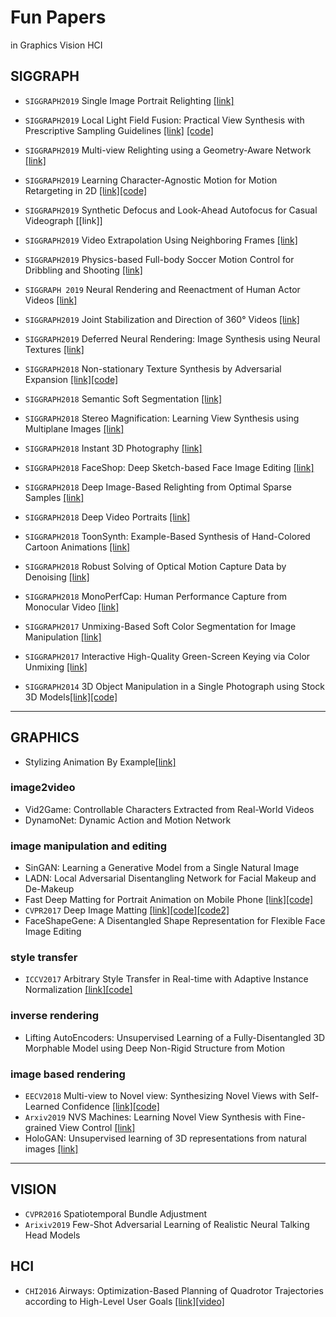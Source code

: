 # Fun Papers
in Graphics Vision HCI

## SIGGRAPH 
* `SIGGRAPH2019` Single Image Portrait Relighting [[link]](https://arxiv.org/pdf/1905.00824.pdf)
* `SIGGRAPH2019` Local Light Field Fusion: Practical View Synthesis 
with Prescriptive Sampling Guidelines [[link]](http://people.eecs.berkeley.edu/~bmild/llff/) [[code]](https://github.com/Fyusion/LLFF)
* `SIGGRAPH2019` Multi-view Relighting using a Geometry-Aware Network [[link]](https://repo-sam.inria.fr/fungraph/deep-relighting/)
* `SIGGRAPH2019` Learning Character-Agnostic Motion for Motion Retargeting in 2D [[link]](https://motionretargeting2d.github.io/)[[code]](https://github.com/ChrisWu1997/2D-Motion-Retargeting)
* `SIGGRAPH2019` Synthetic Defocus and Look-Ahead Autofocus for Casual Videograph [[link]]
* `SIGGRAPH2019` Video Extrapolation Using Neighboring Frames [[link]](https://vml.kaist.ac.kr/main/international/individual/157)
* `SIGGRAPH2019` Physics-based Full-body Soccer Motion Control for Dribbling and Shooting [[link]](https://vml.kaist.ac.kr/main/international/individual/156)
* `SIGGRAPH 2019` Neural Rendering and Reenactment of Human Actor Videos [[link]](http://gvv.mpi-inf.mpg.de/projects/wxu/HumanReenactment/)
* `SIGGRAPH2019` Joint Stabilization and Direction of 360° Videos
[[link]](https://dl.acm.org/citation.cfm?doid=3313807.3211889)
* `SIGGRAPH2019` Deferred Neural Rendering: Image Synthesis using Neural Textures [[link]](https://niessnerlab.org/projects/thies2019neural.html)


* `SIGGRAPH2018` Non-stationary Texture Synthesis by Adversarial Expansion [[link]](http://vcc.szu.edu.cn/research/2018/TexSyn)[[code]](https://github.com/jessemelpolio/non-stationary_texture_syn)
* `SIGGRAPH2018` Semantic Soft Segmentation [[link]](http://people.inf.ethz.ch/aksoyy/sss/)
* `SIGGRAPH2018` Stereo Magnification: Learning View Synthesis using Multiplane Images [[link]](https://people.eecs.berkeley.edu/~tinghuiz/projects/mpi/)
* `SIGGRAPH2018` Instant 3D Photography [[link]](http://visual.cs.ucl.ac.uk/pubs/instant3d/)
* `SIGGRAPH2018` FaceShop: Deep Sketch-based Face Image Editing [[link]](https://arxiv.org/pdf/1804.08972.pdf)
* `SIGGRAPH2018` Deep Image-Based Relighting from Optimal Sparse Samples [[link]](http://cseweb.ucsd.edu/~viscomp/projects/SIG18Relighting/)
* `SIGGRAPH2018` Deep Video Portraits [[link]](https://web.stanford.edu/~zollhoef/papers/SG2018_DeepVideo/page.html)
* `SIGGRAPH2018` ToonSynth: Example-Based Synthesis of Hand-Colored Cartoon Animations [[link]](http://dcgi.fel.cvut.cz/home/sykorad/toonsynth.html)
* `SIGGRAPH2018` Robust Solving of Optical Motion Capture Data by Denoising [[link]](http://montreal.ubisoft.com/en/robust-solving-of-optical-motion-capture-data-by-denoising/)
* `SIGGRAPH2018` MonoPerfCap: Human Performance Capture from Monocular Video [[link]](http://gvv.mpi-inf.mpg.de/projects/wxu/MonoPerfCap/)


* `SIGGRAPH2017` Unmixing-Based Soft Color Segmentation for Image Manipulation [[link]](http://people.inf.ethz.ch/aksoyy/scs/)
* `SIGGRAPH2017` Interactive High-Quality Green-Screen Keying via Color Unmixing [[link]](http://people.inf.ethz.ch/aksoyy/keying/)

* `SIGGRAPH2014` 3D Object Manipulation in a Single Photograph using Stock 3D Models[[link]](http://www.cs.cmu.edu/~om3d/)[[code]](http://www.cs.cmu.edu/~om3d/)

---

## GRAPHICS

* Stylizing Animation By Example[[link]](http://graphics.pixar.com/library/ByExampleStylization/paper.pdf)

### image2video
* Vid2Game: Controllable Characters Extracted from Real-World Videos
* DynamoNet: Dynamic Action and Motion Network

### image manipulation and editing
* SinGAN: Learning a Generative Model from a Single Natural Image
* LADN: Local Adversarial Disentangling Network for Facial Makeup and De-Makeup
* Fast Deep Matting for Portrait Animation on Mobile Phone [[link]](https://arxiv.org/pdf/1707.08289.pdf)[[code]](https://github.com/ofirlevy/FastMattingPortrait)
* `CVPR2017` Deep Image Matting [[link]](https://arxiv.org/pdf/1703.03872.pdf)[[code]](https://github.com/Joker316701882/Deep-Image-Matting)[[code2]](https://github.com/foamliu/Deep-Image-Matting)
* FaceShapeGene: A Disentangled Shape Representation for Flexible Face Image Editing

### style transfer
* `ICCV2017` Arbitrary Style Transfer in Real-time with Adaptive Instance Normalization [[link]](https://arxiv.org/abs/1703.06868)[[code]](https://github.com/xunhuang1995/AdaIN-style)

### inverse rendering
* Lifting AutoEncoders: Unsupervised Learning of a Fully-Disentangled 3D Morphable Model using Deep Non-Rigid Structure from Motion

### image based rendering
* `EECV2018` Multi-view to Novel view: Synthesizing Novel Views with Self-Learned Confidence [[link]](https://shaohua0116.github.io/Multiview2Novelview/)[[code]](https://github.com/shaohua0116/Multiview2Novelview)
* `Arxiv2019` NVS Machines: Learning Novel View Synthesis with Fine-grained View Control [[link]](https://arxiv.org/pdf/1901.01880.pdf)
* HoloGAN: Unsupervised learning of 3D representations from natural images [[link]](https://arxiv.org/abs/1904.01326)

---

## VISION

* `CVPR2016` Spatiotemporal Bundle Adjustment
* `Arixiv2019` Few-Shot Adversarial Learning of Realistic Neural Talking Head Models

## HCI


*  `CHI2016` Airways: Optimization-Based Planning of Quadrotor Trajectories according to High-Level User Goals [[link]](https://ait.ethz.ch/projects/2016/airways/downloads/paper1570.pdf)[[video]](https://www.youtube.com/watch?v=6krfPE0ADdw)
